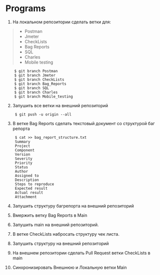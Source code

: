 # Programs

1. На локальном репозитории сделать ветки для:
>- Postman
>- Jmeter
>- CheckLists
>- Bag Reports
>- SQL
>- Charles
>- Mobile testing

        $ git branch Postman
        $ git branch Jmeter
        $ git branch CheckLists
        $ git branch Bag_Reports
        $ git branch SQL
        $ git branch Charles
        $ git branch Mobile_testing

2. Запушить все ветки на внешний репозиторий

        $ git push -u origin --all

3. В ветке Bag Reports сделать текстовый документ со структурой баг репорта

        $ cat >> bag_report_structure.txt
        Summary
        Project
        Component
        Version
        Severity
        Priority
        Status
        Author
        Assigned to
        Description
        Steps to reproduce
        Expected result
        Actual result
        Attachment

4. Запушить структуру багрепорта на внешний репозиторий

5. Вмержить ветку Bag Reports в Main

6. Запушить main на внешний репозиторий.

7. В ветке CheckLists набросать структуру чек листа.

8. Запушить структуру на внешний репозиторий

9. На внешнем репозитории сделать Pull Request ветки CheckLists в main

10. Синхронизировать Внешнюю и Локальную ветки Main
